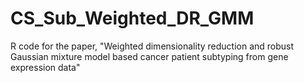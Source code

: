 # CS_Sub_Weighted_DR_GMM
R code for the paper, "Weighted dimensionality reduction and robust Gaussian mixture model based cancer patient subtyping from gene expression data"
